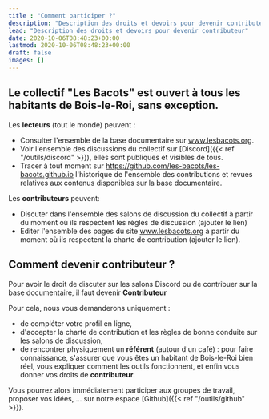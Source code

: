 ```yaml
---
title : "Comment participer ?"
description: "Description des droits et devoirs pour devenir contributeur"
lead: "Description des droits et devoirs pour devenir contributeur"
date: 2020-10-06T08:48:23+00:00
lastmod: 2020-10-06T08:48:23+00:00
draft: false
images: []
---
```


## Le collectif "Les Bacots" est ouvert à tous les habitants de Bois-le-Roi, sans exception. ##

Les **lecteurs** (tout le monde) peuvent :
- Consulter l'ensemble de la base documentaire sur www.lesbacots.org.
- Voir l'ensemble des discussions du collectif sur [Discord]({{< ref "/outils/discord" >}}), elles sont publiques et visibles de tous.
- Tracer à tout moment sur https://github.com/les-bacots/les-bacots.github.io l'historique de l'ensemble des contributions et revues relatives aux contenus disponibles sur la base documentaire.

Les **contributeurs** peuvent:
- Discuter dans l'ensemble des salons de discussion du collectif à partir du moment où ils respectent les règles de discussion (ajouter le lien)
- Editer l'ensemble des pages du site www.lesbacots.org à partir du moment où ils respectent la charte de contribution (ajouter le lien).

## Comment devenir contributeur ?
Pour avoir le droit de discuter sur les salons Discord ou de contribuer sur la base documentaire, il faut devenir **Contributeur**

Pour cela, nous vous demanderons uniquement :
- de compléter votre profil en ligne,
- d'accepter la charte de contribution et les règles de bonne conduite sur les salons de discussion,
- de rencontrer physiquement un **référent** (autour d'un café) : pour faire connaissance, s'assurer que vous êtes un habitant de Bois-le-Roi bien réel, vous expliquer comment  les outils fonctionnent, et enfin vous donner vos droits de **contributeur**.

Vous pourrez alors immédiatement participer aux groupes de travail, proposer vos idées, ... sur notre espace [Github]({{< ref "/outils/github" >}}).
